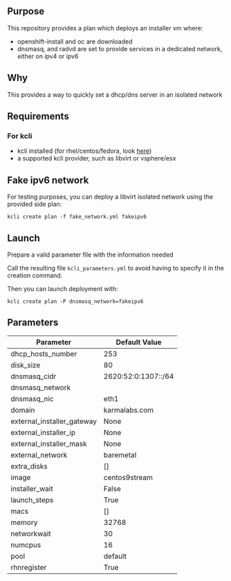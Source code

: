 ## Purpose

This repository provides a plan which deploys an installer vm where:
- openshift-install and oc are downloaded
- dnsmasq, and radvd are set to provide services in a dedicated network, either on ipv4 or ipv6

## Why

This provides a way to quickly set a dhcp/dns server in an isolated network 

## Requirements

### For kcli

- kcli installed (for rhel/centos/fedora, look [here](https://kcli.readthedocs.io/en/latest/#package-install-method))
- a supported kcli provider, such as libvirt or vsphere/esx

## Fake ipv6 network

For testing purposes, you can deploy a libvirt isolated network using the provided side plan:

```
kcli create plan -f fake_network.yml fakeipv6
```

## Launch

Prepare a valid parameter file with the information needed

Call the resulting file `kcli_parameters.yml` to avoid having to specify it in the creation command.

Then you can launch deployment with:

```
kcli create plan -P dnsmasq_network=fakeipv6
```

## Parameters

|Parameter                 |Default Value      |
|--------------------------|-------------------|
|dhcp_hosts_number         |253                |
|disk_size                 |80                 |
|dnsmasq_cidr              |2620:52:0:1307::/64|
|dnsmasq_network           |                   |
|dnsmasq_nic               |eth1               |
|domain                    |karmalabs.com      |
|external_installer_gateway|None               |
|external_installer_ip     |None               |
|external_installer_mask   |None               |
|external_network          |baremetal          |
|extra_disks               |[]                 |
|image                     |centos9stream      |
|installer_wait            |False              |
|launch_steps              |True               |
|macs                      |[]                 |
|memory                    |32768              |
|networkwait               |30                 |
|numcpus                   |16                 |
|pool                      |default            |
|rhnregister               |True               |
